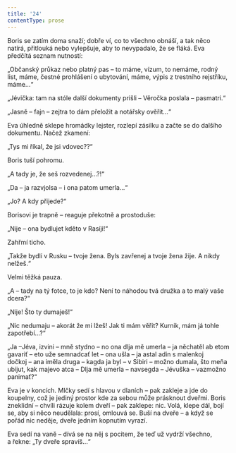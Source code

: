 ```yaml
---
title: '24'
contentType: prose
---
```


Boris se zatím doma snaží; dobře ví, co to všechno obnáší, a tak něco natírá, přitlouká nebo vylepšuje, aby to nevypadalo, že se fláká. Eva předčítá seznam nutností:

„Občanský průkaz nebo platný pas – to máme, vízum, to nemáme, rodný list, máme, čestné prohlášení o ubytování, máme, výpis z trestního rejstříku, máme…“

„Jévička: tam na stóle další dokumenty prišli – Věročka poslala – pasmatri.“

„Jasně – fajn – zejtra to dám přeložit a notářsky ověřit…“

Eva úhledně sklepe hromádky lejster, rozlepí zásilku a začte se do dalšího dokumentu. Načež zkamení:

„Tys mi říkal, že jsi vdovec??“

Boris tuší pohromu.

„A tady je, že seš rozvedenej…?!“

„Da – ja razvjolsa – i ona patom umerla…“

„Jo? A kdy přijede?“

Borisovi je trapně – reaguje překotně a prostoduše:

„Nije – ona bydlujet kděto v Rasíji!“

Zahřmí ticho.

„Takže bydlí v Rusku – tvoje žena. Byls zavřenej a tvoje žena žije. A nikdy nelžeš.“

Velmi těžká pauza.

„A – tady na tý fotce, to je kdo? Není to náhodou tvá družka a to malý vaše dcera?“

„Nije! Što ty dumaješ!“

„Nic nedumaju – akorát že mi lžeš! Jak ti mám věřit? Kurnik, mám já tohle zapotřebí…?“

„Ja –Jéva, izvini – mně stydno – no ona dlja mě umerla – ja něchatěl ab etom gavariť – eto uže semnadcať let – ona ušla – ja astal adin s malenkoj dočkoj – ana iměla druga – kagda ja byl – v Sibiri – možno dumala, što meňa ubijut, kak majevo atca – Dlja mě umerla – na­vsegda – Jévuška – vazmožno panimať?“

Eva je v koncích. Mlčky sedí s hlavou v dlaních – pak zakleje a jde do koupelny, což je jediný prostor kde za sebou může prásknout dveřmi. Boris zneklidní – chvíli rázuje kolem dveří – pak zaklepe: nic. Volá, klepe dál, bojí se, aby si něco neudělala: prosí, omlouvá se. Buší na dveře – a když se pořád nic neděje, dveře jedním kopnutím vyrazí.

Eva sedí na vaně – dívá se na něj s pocitem, že teď už vydrží všechno, a řekne: „Ty dveře spravíš…“
